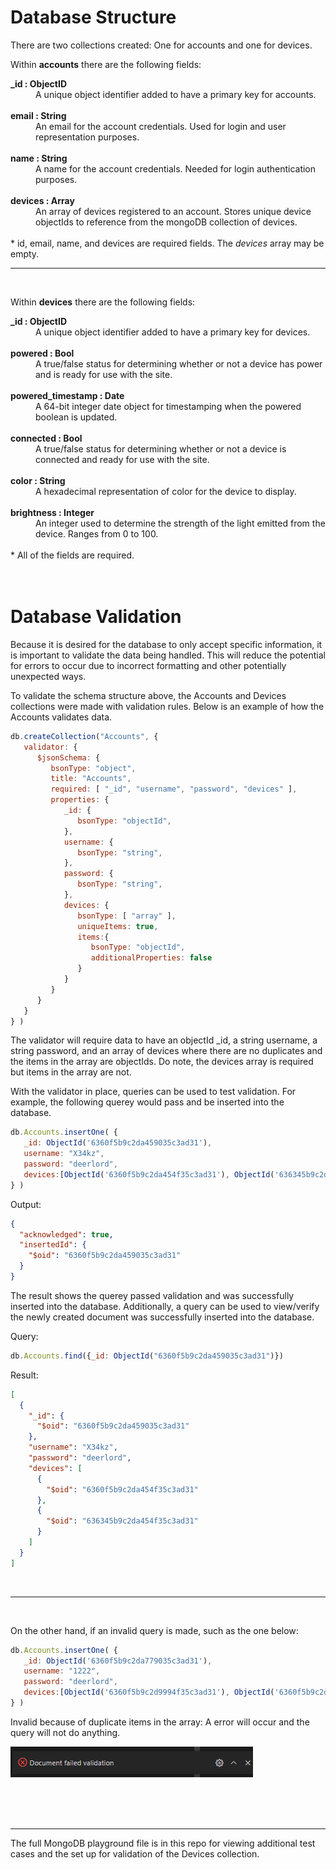 # Database  Structure

There are two collections created: One for accounts and one for devices.
<br>

Within **accounts** there are the following fields:
<dt><b>_id : ObjectID</b></dt>
    <dd>A unique object identifier added to have a primary key for accounts.</dd>
<br>
<dt><b>email : String</b></dt>
    <dd>An email for the account credentials. Used for login and user representation purposes.</dd>
<br>
<dt><b>name : String</b></dt>
    <dd>A name for the account credentials. Needed for login authentication purposes.</dd>
<br>
<dt><b>devices : Array</b></dt>
    <dd>An array of devices registered to an account. Stores unique device objectIds to reference from the mongoDB collection of devices.</dd>
<br>
* id, email, name, and devices are required fields.  The <i>devices</i> array may be empty.

<br>
<hr>
<br>

Within **devices** there are the following fields:
<dt><b>_id : ObjectID</b></dt>
    <dd>A unique object identifier added to have a primary key for devices.</dd>
<br>
<dt><b>powered : Bool</b></dt>
    <dd>A true/false status for determining whether or not a device has power and is ready for use with the site.</dd>
<br>
<dt><b>powered_timestamp : Date</b></dt>
    <dd>A 64-bit integer date object for timestamping when the powered boolean is updated.</dd>
<br>
<dt><b>connected : Bool</b></dt>
    <dd>A true/false status for determining whether or not a device is connected and ready for use with the site.</dd>
<br>
<dt><b>color : String</b></dt>
    <dd>A hexadecimal representation of color for the device to display.</dd>
<br>
<dt><b>brightness : Integer</b></dt>
    <dd>An integer used to determine the strength of the light emitted from the device. Ranges from 0 to 100.</dd>
<br>
* All of the fields are required.
<br>
<br>
<br>

# Database Validation

Because it is desired for the database to only accept specific information, it is important to validate the data being handled. This will reduce the potential for errors to occur due to incorrect formatting and other potentially unexpected ways.

To validate the schema structure above, the Accounts and Devices collections were made with validation rules. Below is an example of how the Accounts validates data.

```js
db.createCollection("Accounts", {
   validator: {
      $jsonSchema: {
         bsonType: "object",
         title: "Accounts",
         required: [ "_id", "username", "password", "devices" ],
         properties: {
            _id: {
               bsonType: "objectId",
            },
            username: {
               bsonType: "string",
            },
            password: {
               bsonType: "string",
            },
            devices: {
               bsonType: [ "array" ],
               uniqueItems: true,
               items:{
                  bsonType: "objectId",
                  additionalProperties: false
               }
            }
         }
      }
   }
} )
```

The validator will require data to have an objectId _id, a string username, a string password, and an array of devices where there are no duplicates and the items in the array are objectIds. Do note, the devices array is required but items in the array are not.

With the validator in place, queries can be used to test validation. For example, the following querey would pass and be inserted into the database.

```js
db.Accounts.insertOne( {
   _id: ObjectId('6360f5b9c2da459035c3ad31'),
   username: "X34kz",
   password: "deerlord",
   devices:[ObjectId('6360f5b9c2da454f35c3ad31'), ObjectId('636345b9c2da454f35c3ad31')]
} )
```
Output: 
```json
{
  "acknowledged": true,
  "insertedId": {
    "$oid": "6360f5b9c2da459035c3ad31"
  }
}
```
The result shows the querey passed validation and was successfully inserted into the database. Additionally, a query can be used to view/verify the newly created document was successfully inserted into the database.

Query:
```js
db.Accounts.find({_id: ObjectId("6360f5b9c2da459035c3ad31")})
```
Result:
```json
[
  {
    "_id": {
      "$oid": "6360f5b9c2da459035c3ad31"
    },
    "username": "X34kz",
    "password": "deerlord",
    "devices": [
      {
        "$oid": "6360f5b9c2da454f35c3ad31"
      },
      {
        "$oid": "636345b9c2da454f35c3ad31"
      }
    ]
  }
]
```
<br>
<hr>
<br>

On the other hand, if an invalid query is made, such as the one below:
```js
db.Accounts.insertOne( {
   _id: ObjectId('6360f5b9c2da779035c3ad31'),
   username: "1222",
   password: "deerlord",
   devices:[ObjectId('6360f5b9c2d9994f35c3ad31'), ObjectId('6360f5b9c2d9994f35c3ad31')]
} )
```
Invalid because of duplicate items in the array: A error will occur and the query will not do anything.

![validation error](./imgs/validationError.png)

<br>
<br>
<br>
<hr>
The full MongoDB playground file is in this repo for viewing additional test cases and the set up for validation of the Devices collection. 